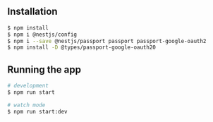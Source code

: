 ## Installation

```bash
$ npm install
$ npm i @nestjs/config
$ npm i --save @nestjs/passport passport passport-google-oauth2
$ npm install -D @types/passport-google-oauth20
```

## Running the app

```bash
# development
$ npm run start

# watch mode
$ npm run start:dev


```
